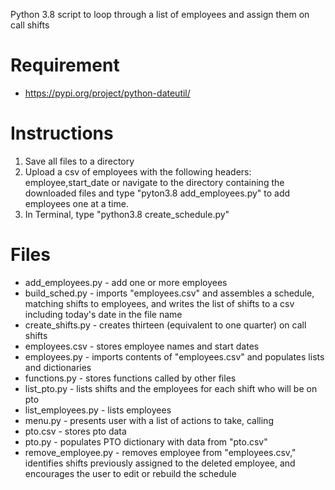 Python 3.8 script to loop through a list of employees and assign them on call shifts

# Requirement
* https://pypi.org/project/python-dateutil/

# Instructions
1. Save all files to a directory
1. Upload a csv of employees with the following headers: employee,start_date or navigate to the directory containing the downloaded files and type "pyton3.8 add_employees.py" to add employees one at a time.
1. In Terminal, type "python3.8 create_schedule.py"

# Files
* add_employees.py - add one or more employees
* build_sched.py - imports "employees.csv" and assembles a schedule, matching shifts to employees, and writes the list of shifts to a csv including today's date in the file name
* create_shifts.py - creates thirteen (equivalent to one quarter) on call shifts
* employees.csv - stores employee names and start dates
* employees.py - imports contents of "employees.csv" and populates lists and dictionaries
* functions.py - stores functions called by other files
* list_pto.py - lists shifts and the employees for each shift who will be on pto
* list_employees.py - lists employees
* menu.py - presents user with a list of actions to take, calling
* pto.csv - stores pto data
* pto.py - populates PTO dictionary with data from "pto.csv"
* remove_employee.py - removes employee from "employees.csv," identifies shifts previously assigned to the deleted employee, and encourages the user to edit or rebuild the schedule
